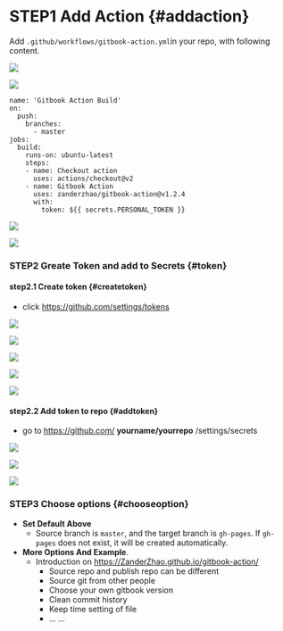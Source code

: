 # STEP1 Add Action  {#addaction}

 Add `.github/workflows/gitbook-action.yml`in your repo, with  following content.

![](https://img1.zlogs.net/20/20200304203049.png)

![](https://img1.zlogs.net/20/20200304203445.png)


```
name: 'Gitbook Action Build'
on:
  push:
    branches:
      - master
jobs:
  build:
    runs-on: ubuntu-latest
    steps:
    - name: Checkout action
      uses: actions/checkout@v2
    - name: Gitbook Action
      uses: zanderzhao/gitbook-action@v1.2.4
      with:
        token: ${{ secrets.PERSONAL_TOKEN }}
```


![](https://img1.zlogs.net/20/20200304204230.png)

![](https://img1.zlogs.net/20/20200304204602.png)



### **STEP2**  Greate Token and add to Secrets   {#token}

#### step2.1 Create token  {#createtoken}

- click https://github.com/settings/tokens

![](https://img1.zlogs.net/20/20200304205657.png)

![](https://img1.zlogs.net/20/20200304205817.png)

![](https://img1.zlogs.net/20/20200304210004.png)

![](https://img1.zlogs.net/20/20200304210104.png)

![](https://img1.zlogs.net/20/20200304210306.png)


#### step2.2 Add token to repo {#addtoken}

- go to  https://github.com/ **yourname/yourrepo** /settings/secrets

![](https://img1.zlogs.net/20/20200304210813.png)

![](https://img1.zlogs.net/20/20200304210926.png)

![](https://img1.zlogs.net/20/20200304211301.png)



### **STEP3** Choose options   {#chooseoption}

- **Set Default Above**
  - Source branch is `master`, and the target branch is `gh-pages`. If `gh-pages` does not exist, it will be created automatically.
- **More Options And Example**.
  - Introduction  on  <https://ZanderZhao.github.io/gitbook-action/>
    - Source repo and publish repo can be different
    - Source git from other people
    - Choose your own gitbook version
    - Clean commit history
    - Keep time setting of file
    - ... ...
